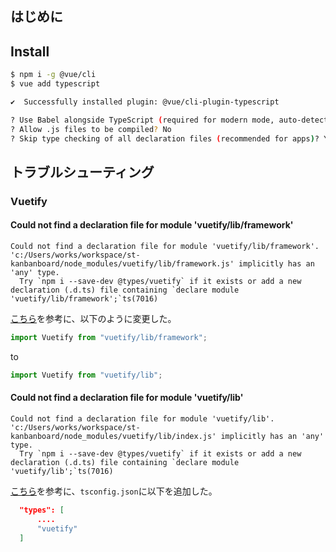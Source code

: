 ## はじめに

## Install

```sh
$ npm i -g @vue/cli
$ vue add typescript

✔  Successfully installed plugin: @vue/cli-plugin-typescript

? Use Babel alongside TypeScript (required for modern mode, auto-detected polyfills, transpiling JSX)? Yes
? Allow .js files to be compiled? No
? Skip type checking of all declaration files (recommended for apps)? Yes
```

## トラブルシューティング

### Vuetify

#### Could not find a declaration file for module 'vuetify/lib/framework'

```log
Could not find a declaration file for module 'vuetify/lib/framework'. 'c:/Users/works/workspace/st-kanbanboard/node_modules/vuetify/lib/framework.js' implicitly has an 'any' type.
  Try `npm i --save-dev @types/vuetify` if it exists or add a new declaration (.d.ts) file containing `declare module 'vuetify/lib/framework';`ts(7016)

```

[こちら](https://stackoverflow.com/questions/65172139/could-not-find-a-declaration-file-for-module-vuetify-lib-framework/65172140)を参考に、以下のように変更した。

```ts
import Vuetify from "vuetify/lib/framework";
```

to

```ts
import Vuetify from "vuetify/lib";
```

#### Could not find a declaration file for module 'vuetify/lib'

```log
Could not find a declaration file for module 'vuetify/lib'. 'c:/Users/works/workspace/st-kanbanboard/node_modules/vuetify/lib/index.js' implicitly has an 'any' type.
  Try `npm i --save-dev @types/vuetify` if it exists or add a new declaration (.d.ts) file containing `declare module 'vuetify/lib';`ts(7016)

```

[こちら](https://github.com/vuetifyjs/vue-cli-plugins/issues/112#issuecomment-562935079)を参考に、`tsconfig.json`に以下を追加した。

```json
  "types": [
      ....
      "vuetify"
  ]
```
